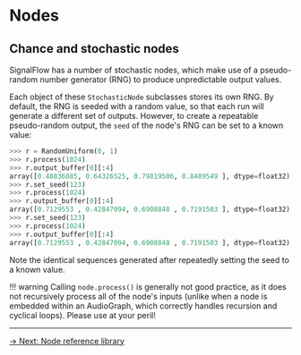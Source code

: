 # Nodes

## Chance and stochastic nodes

SignalFlow has a number of stochastic nodes, which make use of a pseudo-random number generator (RNG) to produce unpredictable output values.

Each object of these `StochasticNode` subclasses stores its own RNG. By default, the RNG is seeded with a random value, so that each run will generate a different set of outputs. However, to create a repeatable pseudo-random output, the `seed` of the node's RNG can be set to a known value:

```python
>>> r = RandomUniform(0, 1)
>>> r.process(1024)
>>> r.output_buffer[0][:4]
array([0.48836085, 0.64326525, 0.79819506, 0.8489549 ], dtype=float32)
>>> r.set_seed(123)
>>> r.process(1024)
>>> r.output_buffer[0][:4]
array([0.7129553 , 0.42847094, 0.6908848 , 0.7191503 ], dtype=float32)
>>> r.set_seed(123)
>>> r.process(1024)
>>> r.output_buffer[0][:4]
array([0.7129553 , 0.42847094, 0.6908848 , 0.7191503 ], dtype=float32)
```

Note the identical sequences generated after repeatedly setting the seed to a known value. 

!!! warning
    Calling `node.process()` is generally not good practice, as it does not recursively process all of the node's inputs (unlike when a node is embedded within an AudioGraph, which correctly handles recursion and cyclical loops). Please use at your peril!

---

[→ Next: Node reference library](/node/library)